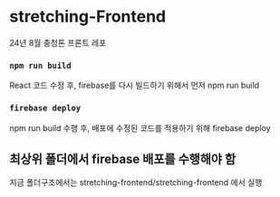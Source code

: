 # stretching-Frontend
24년 8월 충청톤 프론트 레포

### `npm run build`
React 코드 수정 후, firebase를 다시 빌드하기 위해서 먼저 npm run build

### `firebase deploy`
npm run build 수행 후, 배포에 수정된 코드를 적용하기 위해 firebase deploy 

## 최상위 폴더에서 firebase 배포를 수행해야 함
지금 폴더구조에서는 stretching-frontend/stretching-frontend 에서 실행